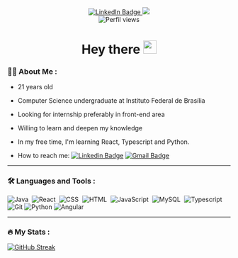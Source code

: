 <div id="header" align="center">
  <div id="badges">
    <a href="https://www.linkedin.com/in/jo%C3%A3o-pedro-amaral-bonfim-1180a2266/">
      <img src="https://img.shields.io/badge/LinkedIn-blue?style=for-the-badge&logo=linkedin&logoColor=white" alt="LinkedIn Badge"/>
    </a>
    <a href="mailto:joaopedro.amaralb@gmail.com">
      <img src="https://img.shields.io/badge/-Contact%20me!-EA4335?logo=gmail&logoColor=white&style=for-the-badge&link=mailto:joaopedro.amaralb@gmail.com%22%3E">
    </a>
  </div>
  <img src="https://komarev.com/ghpvc/?username=joaoAmaralB&style=flat-square&color=blue" alt="Perfil views"/>
  <h1>
    Hey there
    <img src="https://media.giphy.com/media/hvRJCLFzcasrR4ia7z/giphy.gif" width="30px"/>
  </h1>
</div>

### :man_technologist: About Me :
- 21 years old
- Computer Science undergraduate at Instituto Federal de Brasília
- Looking for internship preferably in front-end area
- Willing to learn and deepen my knowledge
- In my free time, I'm learning React, Typescript and Python.

- How to reach me: [![Linkedin Badge](https://img.shields.io/badge/-Linkedin-blue?style=flat&logo=Linkedin&logoColor=white)](https://www.linkedin.com/in/jo%C3%A3o-pedro-amaral-bonfim-1180a2266/) [![Gmail Badge](https://img.shields.io/badge/-Contact%20me!-EA4335?logo=gmail&logoColor=white&style=flat&link=mailto:joaopedro.amaralb@gmail.com%22%3E)](mailto:joaopedro.amaralb@gmail.com)

---

### :hammer_and_wrench: Languages and Tools :

<div>
  <img src="https://img.shields.io/badge/Java-ED8B00?style=for-the-badge&logo=openjdk&logoColor=white" title="Java" alt="Java" />&nbsp;
  <img src="https://img.shields.io/badge/React-20232A?style=for-the-badge&logo=react&logoColor=61DAFB" title="React" alt="React" />&nbsp;
  <img src="https://img.shields.io/badge/CSS3-1572B6?style=for-the-badge&logo=css3&logoColor=white"  title="CSS3" alt="CSS" />&nbsp;
  <img src="https://img.shields.io/badge/HTML5-E34F26?style=for-the-badge&logo=html5&logoColor=white" title="HTML5" alt="HTML" />&nbsp;
  <img src="https://img.shields.io/badge/JavaScript-F7DF1E?style=for-the-badge&logo=javascript&logoColor=black" title="JavaScript" alt="JavaScript" />&nbsp;
  <img src="https://img.shields.io/badge/MySQL-005C84?style=for-the-badge&logo=mysql&logoColor=white" title="MySQL"  alt="MySQL" />&nbsp;
  <img src="https://img.shields.io/badge/TypeScript-007ACC?style=for-the-badge&logo=typescript&logoColor=white" title="Typescript" alt="Typescript" />&nbsp;
  <img src="https://img.shields.io/badge/GIT-E44C30?style=for-the-badge&logo=git&logoColor=white" title="Git" **alt="Git" />
  <img src="https://img.shields.io/badge/Python-14354C?style=for-the-badge&logo=python&logoColor=white" title="Python" **alt="Python" />
  <img src="https://img.shields.io/badge/Angular-DD0031?style=for-the-badge&logo=angular&logoColor=white" title="Angular" **alt="Angular" />
</div>

---

### :fire: My Stats :

[![GitHub Streak](http://github-readme-streak-stats.herokuapp.com?user=joaoAmaralB&theme=dark&mode=weekly)](https://git.io/streak-stats)
